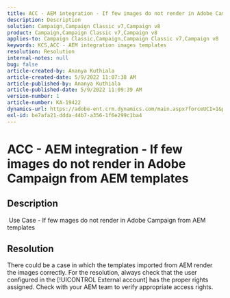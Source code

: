 ```yaml
---
title: ACC - AEM integration - If few images do not render in Adobe Campaign from AEM templates
description: Description
solution: Campaign,Campaign Classic v7,Campaign v8
product: Campaign,Campaign Classic v7,Campaign v8
applies-to: Campaign Classic,Campaign,Campaign Classic v7,Campaign v8
keywords: KCS,ACC - AEM integration images templates
resolution: Resolution
internal-notes: null
bug: false
article-created-by: Ananya Kuthiala
article-created-date: 5/9/2022 11:07:38 AM
article-published-by: Ananya Kuthiala
article-published-date: 5/9/2022 11:09:39 AM
version-number: 1
article-number: KA-19422
dynamics-url: https://adobe-ent.crm.dynamics.com/main.aspx?forceUCI=1&pagetype=entityrecord&etn=knowledgearticle&id=bbfc073a-88cf-ec11-a7b5-0022480a8e40
exl-id: be7afa21-ddda-44b7-a356-1f6e299c1ba4
---
```

# ACC - AEM integration - If few images do not render in Adobe Campaign from AEM templates

## Description

 Use Case - If few mages do not render in Adobe Campaign from AEM templates

## Resolution


There could be a case in which the templates imported from AEM render the images correctly. For the resolution, always check that the user configured in the [!UICONTROL External account] has the proper rights assigned. Check with your AEM team to verify appropriate access rights.
